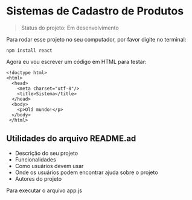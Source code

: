 # Sistemas de Cadastro de Produtos 

> Status do projeto: Em desenvolvimento

Para rodar esse projeto no seu computador, por favor digite no terminal:

```
npm install react 
```

Agora eu vou escrever um código em HTML para testar:

```
<!doctype html>
<html>
  <head>
    <meta charset="utf-8"/>
    <title>Sistema</title>
  </head>
  <body>
    <p>Olá mundo!</p>
  </body>
 </html>
 ```


## Utilidades do arquivo README.ad
* Descrição do seu projeto
* Funcionalidades
* Como usuários devem usar
* Onde os usuários podem encontrar ajuda sobre o projeto
* Autores do projeto

Para executar o arquivo app.js
